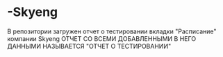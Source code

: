 # -Skyeng
В репозитории загружен отчет о тестировании вкладки "Расписание" компании Skyeng 
ОТЧЕТ СО ВСЕМИ ДОБАВЛЕННЫМИ В НЕГО ДАННЫМИ НАЗЫВАЕТСЯ "ОТЧЕТ О ТЕСТИРОВАНИИ"
